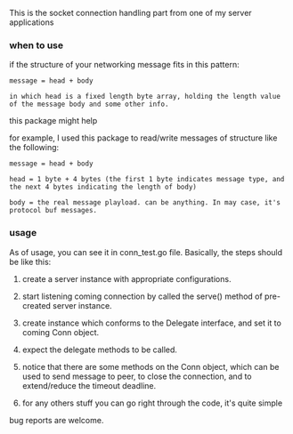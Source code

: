 This is the socket connection handling part from one of my server applications


### when to use
if the structure of your networking message fits in this pattern: 

```
message = head + body

in which head is a fixed length byte array, holding the length value of the message body and some other info.
```

this package might help

for example, I used this package to read/write messages of structure like the following:

```
message = head + body

head = 1 byte + 4 bytes (the first 1 byte indicates message type, and the next 4 bytes indicating the length of body)

body = the real message playload. can be anything. In may case, it's protocol buf messages.
```

### usage
As of usage, you can see it in conn_test.go file.
Basically, the steps should be like this:

1. create a server instance with appropriate configurations.

2. start listening coming connection by called the serve() method of pre-created server instance.

3. create instance which conforms to the Delegate interface, and set it to coming Conn object.

4. expect the delegate methods to be called.

5. notice that there are some methods on the Conn object, which can be used to send message to peer, to close the connection, and to extend/reduce the timeout deadline.  

6. for any others stuff you can go right through the code, it's quite simple

bug reports are welcome.

